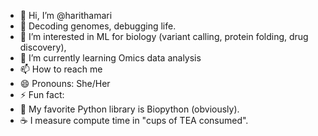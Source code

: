 - 👋 Hi, I’m @harithamari
- 🧬 Decoding genomes, debugging life.
- 👀 I’m interested in ML for biology (variant calling, protein folding, drug discovery),
- 🌱 I’m currently learning Omics data analysis  
- 📫 How to reach me
- 😄 Pronouns: She/Her
- ⚡ Fun fact:
- 🧬 My favorite Python library is Biopython (obviously).
- ☕ I measure compute time in "cups of TEA consumed".
